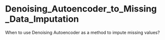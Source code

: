 # Denoising_Autoencoder_to_Missing_Data_Imputation
When to use Denoising Autoencoder as a method to impute missing values? 
